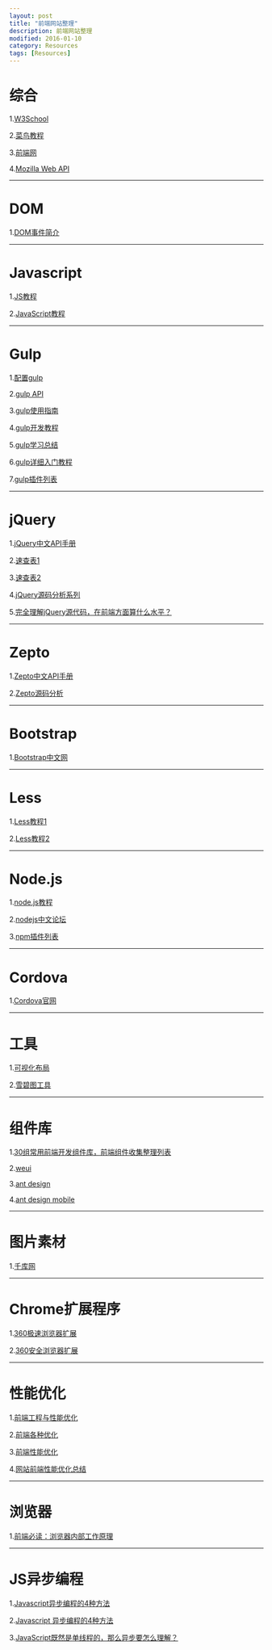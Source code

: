 ```yaml
---
layout: post
title: "前端网站整理"
description: 前端网站整理
modified: 2016-01-10
category: Resources
tags: [Resources]
---
```


# 综合

1.[W3School](http://www.w3school.com.cn/index.html)

2.[菜鸟教程](http://www.runoob.com/)

3.[前端网](http://www.w3cfuns.com/)

4.[Mozilla Web API](https://developer.mozilla.org/zh-CN/docs/Web/API)

<hr>

# DOM

1.[DOM事件简介](http://blog.jobbole.com/52430/)

<hr>

# Javascript

1.[JS教程](http://javascript.ruanyifeng.com/#introduction)

2.[JavaScript教程](http://www.liaoxuefeng.com/wiki/001434446689867b27157e896e74d51a89c25cc8b43bdb3000)

<hr>

# Gulp

1.[配置gulp](http://www.cnblogs.com/best-html5-js/p/4438753.html)

2.[gulp API](http://www.gulpjs.com.cn/docs/api/)

3.[gulp使用指南](http://www.techug.com/gulp)

4.[gulp开发教程](http://www.w3ctech.com/topic/134)

5.[gulp学习总结](http://www.cnblogs.com/morong/p/4469637.html)

6.[gulp详细入门教程](http://www.ydcss.com/archives/18)

7.[gulp插件列表](http://gulpjs.com/plugins/)

<hr>

# jQuery

1.[jQuery中文API手册](http://www.jquery123.com/)

2.[速查表1](http://hemin.cn/jq/)

3.[速查表2](http://jquery.cuishifeng.cn/index.html)

4.[jQuery源码分析系列](http://www.cnblogs.com/aaronjs/p/3279314.html)

5.[完全理解jQuery源代码，在前端方面算什么水平？](http://www.zhihu.com/question/20521802)

<hr>

# Zepto

1.[Zepto中文API手册](http://www.runoob.com/manual/zeptojs.html#)

2.[Zepto源码分析](http://www.runoob.com/w3cnote/zepto-js-source-analysis.html)

<hr>

# Bootstrap

1.[Bootstrap中文网](http://www.bootcss.com/)

<hr>

# Less

1.[Less教程1](http://less.bootcss.com/)

2.[Less教程2](http://www.bootcss.com/p/lesscss/)

<hr>

# Node.js

1.[node.js教程](http://www.runoob.com/nodejs/nodejs-tutorial.html)

2.[nodejs中文论坛](http://cnodejs.org/)

3.[npm插件列表](https://www.npmjs.com/)

<hr>

# Cordova

1.[Cordova官网](http://cordova.apache.org/)

<hr>

# 工具

1.[可视化布局](http://www.bootcss.com/p/layoutit/)

2.[雪碧图工具](http://css.spritegen.com/)

<hr>

# 组件库

1.[30组常用前端开发组件库，前端组件收集整理列表](http://www.luoxiao123.cn/1196.html)

2.[weui](https://github.com/weui/weui/wiki)

3.[ant design](http://ant.design/)

4.[ant design mobile](http://mobile.ant.design/)

<hr>

# 图片素材

1.[千库网](http://588ku.com/)

<hr>

# Chrome扩展程序

1.[360极速浏览器扩展](http://open.chrome.360.cn/extension_dev/overview.html)

2.[360安全浏览器扩展](http://open.se.360.cn/open/extension_dev/overview.html)

<hr>

# 性能优化

1.[前端工程与性能优化](https://github.com/fouber/blog/issues/3)

2.[前端各种优化](http://www.cnblogs.com/Darren_code/archive/2011/12/31/property.html)

3.[前端性能优化](http://www.iteye.com/magazines/116-Web-Front-Performance-Best-Practice#385)

4.[网站前端性能优化总结](http://www.open-open.com/news/view/9902b7)

<hr>

# 浏览器

1.[前端必读：浏览器内部工作原理](http://kb.cnblogs.com/page/129756/)

<hr>

# JS异步编程

1.[Javascript异步编程的4种方法](http://www.ruanyifeng.com/blog/2012/12/asynchronous%EF%BC%BFjavascript.html)

2.[Javascript 异步编程的4种方法](http://kb.cnblogs.com/page/167474/)

3.[JavaScript既然是单线程的，那么异步要怎么理解？](https://segmentfault.com/q/1010000004266993?_ea=549894)